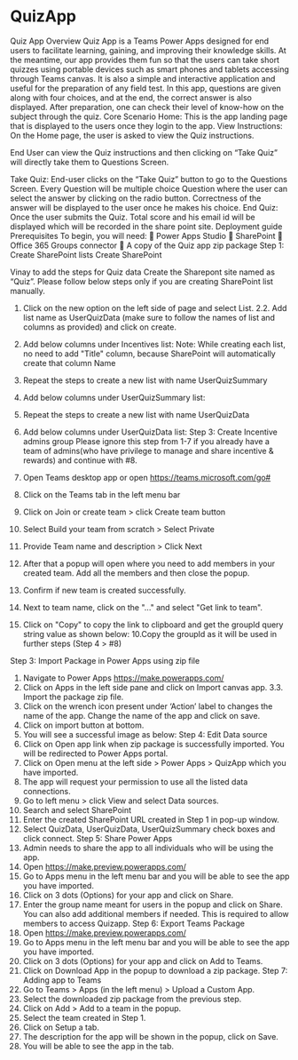 # QuizApp

Quiz App Overview
Quiz App is a Teams Power Apps designed for end users to facilitate learning, gaining, and improving
their knowledge skills. At the meantime, our app provides them fun so that the users can take short
quizzes using portable devices such as smart phones and tablets accessing through Teams canvas.
It is also a simple and interactive application and useful for the preparation of any field test. In this app,
questions are given along with four choices, and at the end, the correct answer is also displayed. After
preparation, one can check their level of know-how on the subject through the quiz.
Core Scenario
Home: This is the app landing page that is displayed to the users once they login to the app.
View Instructions: On the Home page, the user is asked to view the Quiz instructions.

End User can view the Quiz instructions and then clicking on “Take Quiz” will directly take them
to Questions Screen.


Take Quiz: End-user clicks on the “Take Quiz” button to go to the Questions Screen. Every
Question will be multiple choice Question where the user can select the answer by clicking on
the radio button. Correctness of the answer will be displayed to the user once he makes his
choice.
End Quiz: Once the user submits the Quiz. Total score and his email id will be displayed which
will be recorded in the share point site.
Deployment guide
Prerequisites
To begin, you will need:
 Power Apps Studio
 SharePoint
 Office 365 Groups connector
 A copy of the Quiz app zip package
Step 1: Create SharePoint lists
Create SharePoint

Vinay to add the steps for Quiz data
Create the Sharepont site named as “Quiz”. Please follow below steps only if you are creating
SharePoint list manually.
1. Click on the new option on the left side of page and select List.
2.2. Add list name as UserQuizData (make sure to follow the names of list and columns as provided)
and click on create.
3. Add below columns under Incentives list:
Note: While creating each list, no need to add "Title" column, because SharePoint will automatically
create that column
Name

4. Repeat the steps to create a new list with name UserQuizSummary
5. Add below columns under UserQuizSummary list:

6. Repeat the steps to create a new list with name UserQuizData
7. Add below columns under UserQuizData list:
Step 3: Create Incentive admins group
Please ignore this step from 1-7 if you already have a team of admins(who have privilege to manage and
share incentive & rewards) and continue with #8.
1. Open Teams desktop app or open https://teams.microsoft.com/go#
2. Click on the Teams tab in the left menu bar
3. Click on Join or create team > click Create team button
4. Select Build your team from scratch > Select Private
5. Provide Team name and description > Click Next
6. After that a popup will open where you need to add members in your created team. Add all the
members and then close the popup.
7. Confirm if new team is created successfully.
8. Next to team name, click on the "..." and select "Get link to team".

9. Click on "Copy" to copy the link to clipboard and get the groupId query string value as shown
below:
10.Copy the groupId as it will be used in further steps (Step 4 > #8)

Step 3: Import Package in Power Apps using zip file
1. Navigate to Power Apps https://make.powerapps.com/
2. Click on Apps in the left side pane and click on Import canvas app.
3.3. Import the package zip file.
4. Click on the wrench icon present under ‘Action’ label to changes the name of the app. Change the
name of the app and click on save.
5. Click on import button at bottom.
6. You will see a successful image as below:
Step 4: Edit Data source
1. Click on Open app link when zip package is successfully imported. You will be redirected to Power
Apps portal.
2. Click on Open menu at the left side > Power Apps > QuizApp which you have imported.
3. The app will request your permission to use all the listed data connections.
4. Go to left menu > click View and select Data sources.
5. Search and select SharePoint
6. Enter the created SharePoint URL created in Step 1 in pop-up window.
7. Select QuizData, UserQuizData, UserQuizSummary check boxes and click connect.
Step 5: Share Power Apps
1. Admin needs to share the app to all individuals who will be using the app.
2. Open https://make.preview.powerapps.com/
3. Go to Apps menu in the left menu bar and you will be able to see the app you have imported.
4. Click on 3 dots (Options) for your app and click on Share.
5. Enter the group name meant for users in the popup and click on Share. You can also add additional
members if needed. This is required to allow members to access Quizapp.
Step 6: Export Teams Package
1. Open https://make.preview.powerapps.com/
2. Go to Apps menu in the left menu bar and you will be able to see the app you have imported.
3. Click on 3 dots (Options) for your app and click on Add to Teams.
4. Click on Download App in the popup to download a zip package.
Step 7: Adding app to Teams
1. Go to Teams > Apps (in the left menu) > Upload a Custom App.
2. Select the downloaded zip package from the previous step.
3. Click on Add > Add to a team in the popup.
4. Select the team created in Step 1.
5. Click on Setup a tab.
6. The description for the app will be shown in the popup, click on Save.
7. You will be able to see the app in the tab.